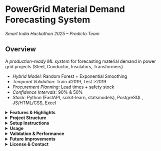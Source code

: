 # PowerGrid Material Demand Forecasting System
*Smart India Hackathon 2025 – Predicto Team*

## Overview

A *production-ready ML system* for forecasting material demand in power grid projects (Steel, Conductor, Insulators, Transformers).

* *Hybrid Model:* Random Forest + Exponential Smoothing
* *Temporal Validation:* Train ≤2019, Test >2019
* *Procurement Planning:* Lead times + safety stock
* *Confidence Intervals:* 90% & 50%
* *Stack:* Python (FastAPI, scikit-learn, statsmodels), PostgreSQL, JS/HTML/CSS, Excel

<details>
<summary><b>Features & Highlights</b></summary>

* Forecast quarterly material demand
* Excel export: forecast, procurement, confidence intervals
* Web dashboard with login/registration
* JWT authentication for security

</details>

<details>
<summary><b>Project Structure</b></summary>

*Backend:*

* `model.py` → ML pipeline, feature engineering, forecasting, safety stock
* `main.py` → FastAPI backend, endpoints, JWT auth
* `boosted_powergrid_material_demand.csv` → 5775 historical projects

*Frontend (optional for judging):*

* `index.html` → Main dashboard
* `src/` → JS/TS logic + templates
* `public/` → Static assets
* `package.json` → Dependency manager

*Other files:* TypeScript, Tailwind, Vite, ESLint configs, lock files

</details>

<details>
<summary><b>Setup Instructions</b></summary>

*Prerequisites:* Python 3.8+, Node.js, PostgreSQL, Git

*Backend:*

```bash
git clone <repo-url>
cd <repo-folder>
pip install -r requirements.txt
uvicorn main:app --reload
```

* Configure `.env` with PostgreSQL & JWT
* Ensure CSV dataset is in project root

*Frontend:*

```bash
cd <frontend-folder>
npm install    # or bun install
npm run dev    # or bun run dev
```

*Access:*

* API → [http://127.0.0.1:8000](http://127.0.0.1:8000)
* Frontend → [http://localhost:5173](http://localhost:5173)

</details>

<details>
<summary><b>Usage</b></summary>

*Endpoints:*

| Method | Endpoint                            | Purpose                |
| ------ | ----------------------------------- | ---------------------- |
| GET    | `/`                                 | Home page              |
| GET    | `/register`, `/login`, `/dashboard` | Auth & dashboard       |
| POST   | `/api/forecast`                     | Forecast demand (JSON) |
| POST   | `/api/export_forecast`              | Export Excel file      |

*Example Input:*

```json
{
  "Budget_Cr": 2000, "Tower_Count": 2000, "Voltage": 400,
  "Substations_Count": 10, "Tower_Type": "Lattice",
  "Circuit": "Single", "Line_Length_CKM": 500,
  "Transformation_Capacity_MVA": 1000, "Terrain_Difficulty": "Moderate",
  "Substation_Type": "AIS", "Tax_Rate": 18, "Geographic_Region": "North",
  "Location": "Delhi", "Start_Year": 2025, "Completion_Year": 2026, "Start_Month": 1
}
```

*Output:* JSON + Excel (forecast, procurement, confidence intervals, summary)

</details>

<details>
<summary><b>Validation & Performance</b></summary>

| Material    | R²    | Notes                               |
| ----------- | ----- | ----------------------------------- |
| Steel       | 0.936 | Train ≤2019: 4432, Test >2019: 1343 |
| Conductor   | 0.987 | -                                   |
| Insulator   | 0.920 | -                                   |
| Transformer | 0.825 | -                                   |

*Overall Confidence:* ~92% average R²

</details>

<details>
<summary><b>Future Improvements</b></summary>

* Real-time data updates
* Interactive forecast charts
* Scalable API for multiple users

</details>

<details>
<summary><b>License & Contact</b></summary>

SIH 2025 participation
Contact: Predicto Team via rnavaneethn.dsce@gmail.com

</details>


